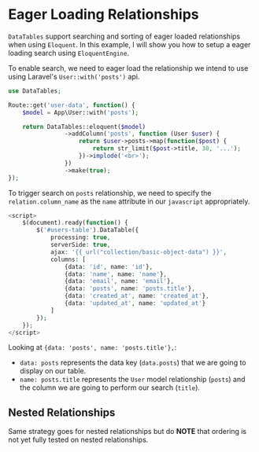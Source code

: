 # Eager Loading Relationships

`DataTables` support searching and sorting of eager loaded relationships when using `Eloquent`.
In this example, I will show you how to setup a eager loading search using `EloquentEngine`.

To enable search, we need to eager load the relationship we intend to use using Laravel's `User::with('posts')` api.

```php
use DataTables;

Route::get('user-data', function() {
	$model = App\User::with('posts');

	return DataTables::eloquent($model)
				->addColumn('posts', function (User $user) {
                    return $user->posts->map(function($post) {
                        return str_limit($post->title, 30, '...');
                    })->implode('<br>');
                })
				->make(true);
});
```

To trigger search on `posts` relationship, we need to specify the `relation.column_name` as the `name` attribute in our `javascript` appropriately.

```php
<script>
	$(document).ready(function() {
		$('#users-table').DataTable({
	        processing: true,
	        serverSide: true,
	        ajax: '{{ url("collection/basic-object-data") }}',
	        columns: [
	            {data: 'id', name: 'id'},
	            {data: 'name', name: 'name'},
	            {data: 'email', name: 'email'},
	            {data: 'posts', name: 'posts.title'},
	            {data: 'created_at', name: 'created_at'},
	            {data: 'updated_at', name: 'updated_at'}
	        ]
		});
	});
</script>
```

Looking at `{data: 'posts', name: 'posts.title'},`:
- `data: posts` represents the data key (`data.posts`) that we are going to display on our table.
- `name: posts.title` represents the `User` model relationship (`posts`) and the column we are going to perform our search (`title`).

## Nested Relationships
Same strategy goes for nested relationships but do **NOTE** that ordering is not yet fully tested on nested relationships.

